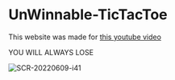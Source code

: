 # UnWinnable-TicTacToe

This website was made for [this youtube video](https://youtu.be/Hn0f53HK5Ng)

YOU WILL ALWAYS LOSE

![SCR-20220609-i41](https://user-images.githubusercontent.com/67495678/172790738-d78b1576-c0cd-4cb6-9244-3ab9c3ba108f.png)

